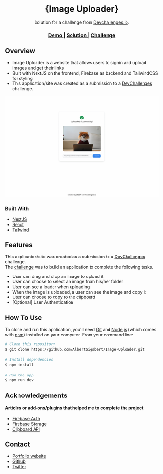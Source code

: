 <!-- Please update value in the {}  -->

<h1 align="center">{Image Uploader}</h1>

<div align="center">
   Solution for a challenge from  <a href="http://devchallenges.io" target="_blank">Devchallenges.io</a>.
</div>

<div align="center">
  <h3>
    <a href="https://image-uploader-delta.vercel.app/">
      Demo
    </a>
    <span> | </span>
    <a href="https://devchallenges.io/solutions/iIuCqlLkVtq9lg6XHEnI">
      Solution
    </a>
    <span> | </span>
    <a href="https://devchallenges.io/challenges/O2iGT9yBd6xZBrOcVirx">
      Challenge
    </a>
  </h3>
</div>


<!-- OVERVIEW -->

## Overview
- Image Uploader is a website that allows users to signin and upload images and get their links
- Built with NextJS on the frontend, Firebase as backend and TailwindCSS for styling
- This application/site was created as a submission to a [DevChallenges](https://devchallenges.io/challenges) challenge.


![screenshot](https://github.com/AlbertSigsbert/Image-Uploader/blob/main/public/screenshot.png?raw=true)


### Built With

<!-- This section should list any major frameworks that you built your project using. Here are a few examples.-->
- [NextJS](https://nextjs.org/)
- [React](https://reactjs.org/)
- [Tailwind](https://tailwindcss.com/)

## Features

<!-- List the features of your application or follow the template. Don't share the figma file here :) -->

This application/site was created as a submission to a [DevChallenges](https://devchallenges.io/challenges) challenge.<br> The [challenge](https://devchallenges.io/challenges/O2iGT9yBd6xZBrOcVirx) was to build an application to complete the following tasks.
- User can drag and drop an image to upload it
- User can choose to select an image from his/her folder
- User can see a loader when uploading
- When the image is uploaded, a user can see the image and copy it
- User can choose to copy to the clipboard
- [Optional] User Authentication
## How To Use

<!-- Example: -->

To clone and run this application, you'll need [Git](https://git-scm.com) and [Node.js](https://nodejs.org/en/download/) (which comes with [npm](http://npmjs.com)) installed on your computer. From your command line:

```bash
# Clone this repository
$ git clone https://github.com/AlbertSigsbert/Image-Uploader.git

# Install dependencies
$ npm install

# Run the app
$ npm run dev
```

## Acknowledgements

<!-- This section should list any articles or add-ons/plugins that helps you to complete the project. This is optional but it will help you in the future. For example -->
  #### Articles or add-ons/plugins that helped me to complete the project
 - [Firebase Auth](https://firebase.google.com/docs/auth)
 - [Firebase Storage](https://firebase.google.com/docs/storage)
 - [Clipboard API](https://developer.mozilla.org/en-US/docs/Web/API/Clipboard_API)

## Contact

- [Portfolio website](https://albertsigsbert.netlify.app/)
- [Github](https://github.com/AlbertSigsbert)
- [Twitter](https://twitter.com/albert_sigsbert)
